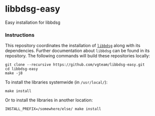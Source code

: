 # libbdsg-easy

Easy installation for libbdsg

### Instructions

This repository coordinates the installation of [`libbdsg`](https://github.com/vgteam/libbdsg) along with its dependencies. Further documentation about `libbdsg` can be found in its repository. The following commands will build these repositories locally:

```
git clone --recursive https://github.com/vgteam/libbdsg-easy.git
cd libbdsg-easy
make -j8
```

To install the libraries systemwide (in `/usr/local/`):

```
make install
```

Or to install the libraries in another location:

```
INSTALL_PREFIX=/somewhere/else/ make install
```
